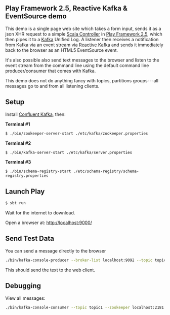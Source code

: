 ## Play Framework 2.5, Reactive Kafka & EventSource demo

This demo is a single page web site which takes a form input, sends it as a json XHR request to a simple [Scala Controller](https://github.com/mikebridge/kafka-akka-stream-play-demo/blob/master/app/controllers/HomeController.scala) in [Play Framework 2.5](https://www.playframework.com/), which then pipes it to a [Kafka](http://kafka.apache.org/) Unified Log.  A listener then receives a notification from Kafka via an event stream via [Reactive Kafka](https://github.com/akka/reactive-kafka) and sends it immediately back to the browser as an HTML5 EventSource event.

It's also possible also send text messages to the browser and listen to the event stream from the command line using the default command line producer/consumer that comes with Kafka.

This demo does not do anything fancy with topics, partitions groups---all messages go to and from all listening clients.

## Setup

Install [Confluent Kafka](http://www.confluent.io/developer#download), then:

**Terminal #1**
```sh
$ ./bin/zookeeper-server-start ./etc/kafka/zookeeper.properties
```

**Terminal #2**
```sh
$ ./bin/kafka-server-start ./etc/kafka/server.properties
```

**Terminal #3**
```
$ ./bin/schema-registry-start ./etc/schema-registry/schema-registry.properties
```

## Launch Play

```sh
$ sbt run
```

Wait for the internet to download.

Open a browser at: [http://localhost:9000/](http://localhost:9000/)

## Send Test Data

You can send a message directly to the browser

```sh
./bin/kafka-console-producer --broker-list localhost:9092 --topic topic1 
```

This should send the text to the web client.


## Debugging

View all messages:

```sh
./bin/kafka-console-consumer --topic topic1 --zookeeper localhost:2181 --from-beginning
```
